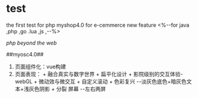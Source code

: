 # test
the first  test for  php  myshop4.0 for e-cemmerce new feature
<%--for java ,php ,go .lua ,js ,--%>

*php beyond  the web* 


##myosc4.0##

1. 页面组件化：vue构建
2. 页面表现：
		+	融合真实与数字世界
		+	扁平化设计
		+	影院级别的交互体验-webGL
		+	微动效与微交互
		+	自定义滚动 
		+	色彩复兴 --淡灰色底色+暗灰色文本+浅灰色阴影
		+	分裂 屏幕 --左右两屏

